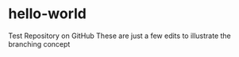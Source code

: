 # hello-world
Test Repository on GitHub
These are just a few edits to illustrate the branching concept
